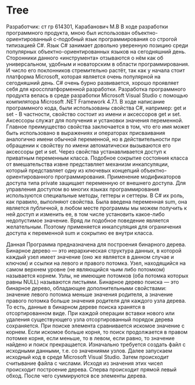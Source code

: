 # Tree
Разработчик: ст гр 614301, Карабанович М.В
В ходе разработки программного продукта, мною был использован объектно-ориентированный с-подобный язык программирования со строгой типизацией С#.
Язык С# занимает довольно уверенную позицию среди популярных объектно-ориентированных языков на сегодняшний день. Сторонники данного «инструмента» отзываются о нём как об универсальном, удобным и новаторским в области программирования. И число его поклонников стремительно растёт, так как у начала стоит платформа Microsoft, которая является очень популярной на сегодняшний день. C# очень бурно развивается, хорошо проявляет себя для кроссплатформенной разработки. 
Разработка программного продукта велась в среде разработки Microsoft Visual Studio с помощью компилятора Microsoft .NET Framework 4.7.1.
В ходе написание программного кода, были использованы свойства С#, например:
get и set - В частности, свойство состоит из имени и аксессоров get и set. Аксессоры служат для получения и установки значения переменной. Главное преимущество свойства заключается в том, что его имя может быть использовано в выражениях и операторах присваивания аналогично имени обычной переменной, но в действительности при обращении к свойству по имени автоматически вызываются его аксессоры get и set.
Через свойства устанавливается доступ к приватным переменным класса. Подобное сокрытие состояния класса от вмешательства извне представляет механизм инкапсуляции, который представляет одну из ключевых концепций объектно-ориентированного программирования. Применение модификаторов доступа типа private защищает переменную от внешнего доступа. Для управления доступом во многих языках программирования используются специальные методы, геттеры и сеттеры. В C# их роль, как правило, выполняют свойства.
Была введена переменная sum, она является публичной, в любом месте программы мы можем получить к ней доступ и изменить ее, в том числе установить какое-либо недопустимое значение. Вряд ли подобное поведение является желательным. Поэтому применяется инкапсуляция для ограничения доступа к переменной sum и сокрытию ее внутри класса.

Данная Программа предназначена для построения бинарного дерева.
Бинарное дерево — это иерархическая структура данных, в которой каждый узел имеет значение (оно же является в данном случае и ключом) и ссылки на левого и правого потомка. Узел, находящийся на самом верхнем уровне (не являющийся чьим либо потомком) называется корнем. Узлы, не имеющие потомков (оба потомка которых равны NULL) называются листьями.
Бинарное дерево поиска — это бинарное дерево, обладающее дополнительными свойствами: значение левого потомка меньше значения родителя, а значение правого потомка больше значения родителя для каждого узла дерева. То есть, данные в бинарном дереве поиска хранятся в отсортированном виде. При каждой операции вставки нового или удаления существующего узла отсортированный порядок дерева сохраняется. При поиске элемента сравнивается искомое значение с корнем. Если искомое больше корня, то поиск продолжается в правом потомке корня, если меньше, то в левом, если равно, то значение найдено и поиск прекращается.
Изначально требуется создать файл с исходными данными, т.е. со значениями узлов. 
Далее запускаем исходный код в среде Microsoft Visual Studio.
Затем происходит считывание файла с числами.
Исходя из значения этих чисел происходит построение дерева. 
Сперва происходит прямой левый обход.
После чего суммируются все элементы дерева.

